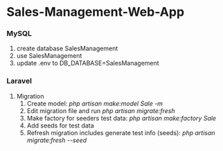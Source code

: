 # Sales-Management-Web-App

### MySQL
1. create database SalesManagement
2. use SalesManagement
3. update .env to DB_DATABASE=SalesManagement

### Laravel
1. Migration
   1. Create model: _php artisan make:model Sale -m_
   2. Edit migration file and run _php artisan migrate:fresh_
   3. Make factory for seeders test data: _php artisan make:factory Sale_
   4. Add seeds for test data
   5. Refresh migration includes generate test info (seeds): _php artisan migrate:fresh --seed_
